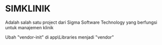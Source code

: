 # SIMKLINIK

Adalah salah satu project dari Sigma Software Technology yang berfungsi untuk manajemen klinik

Ubah "vendor-init" di app\Libraries menjadi "vendor"
